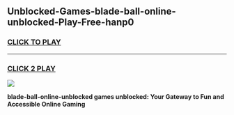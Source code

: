 
## Unblocked-Games-blade-ball-online-unblocked-Play-Free-hanp0
<h3>
<a href="https://premium76.site?title=blade-ball-online-unblocked&ref=12A">CLICK TO PLAY</a></h3>
<hr>

<h3>
<a href="https://premium76.site?title=blade-ball-online-unblocked&ref=12A">CLICK 2 PLAY</a>
  
</h3>

<a href="https://premium76.site?title=blade-ball-online-unblocked&ref=12A"><img src="https://clearcache.store/games.png"></a>


**blade-ball-online-unblocked games unblocked: Your Gateway to Fun and Accessible Online Gaming**
